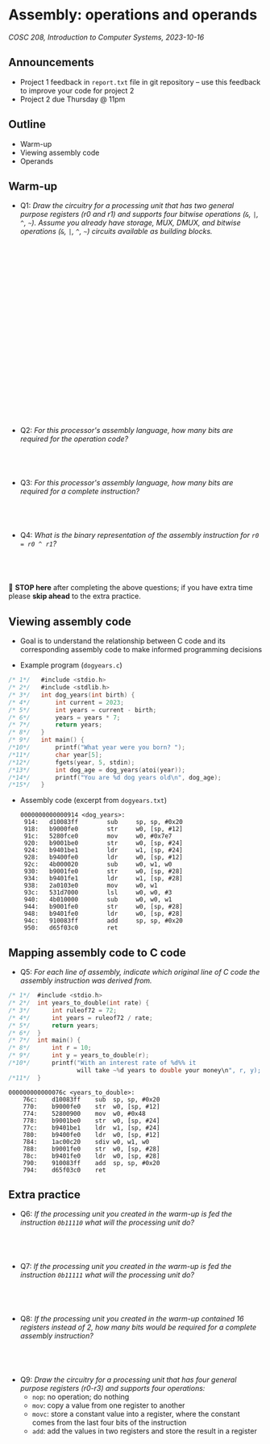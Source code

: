 # Assembly: operations and operands
_COSC 208, Introduction to Computer Systems, 2023-10-16_

## Announcements
* Project 1 feedback in `report.txt` file in git repository – use this feedback to improve your code for project 2
* Project 2 due Thursday @ 11pm

## Outline
* Warm-up
* Viewing assembly code
* Operands

## Warm-up

* Q1: _Draw the circuitry for a processing unit that has two general purpose registers (r0 and r1) and supports four bitwise operations (`&`, `|`, `^`, `~`). Assume you already have storage, MUX, DMUX, and bitwise operations (`&`, `|`, `^`, `~`) circuits available as building blocks._

<p style="height:25em;"></p>

* Q2: _For this processor's assembly language, how many bits are required for the operation code?_

<p style="height:3em;"></p>

* Q3: _For this processor's assembly language, how many bits are required for a complete instruction?_

<p style="height:3em;"></p>

* Q4: _What is the binary representation of the assembly instruction for `r0 = r0 ^ r1`?_

<p style="height:3em;"></p>

🛑 **STOP here** after completing the above questions; if you have extra time please **skip ahead** to the extra practice.

<div style="page-break-after:always;"></div>

## Viewing assembly code

* Goal is to understand the relationship between C code and its corresponding assembly code to make informed programming decisions

* Example program (`dogyears.c`)


```c
/* 1*/   #include <stdio.h>
/* 2*/   #include <stdlib.h>
/* 3*/   int dog_years(int birth) {
/* 4*/       int current = 2023;
/* 5*/       int years = current - birth;
/* 6*/       years = years * 7;
/* 7*/       return years;
/* 8*/   }
/* 9*/   int main() {
/*10*/       printf("What year were you born? ");
/*11*/       char year[5];
/*12*/       fgets(year, 5, stdin);
/*13*/       int dog_age = dog_years(atoi(year));
/*14*/       printf("You are %d dog years old\n", dog_age);
/*15*/   }
```

* Assembly code (excerpt from `dogyears.txt`)
    ```
    0000000000000914 <dog_years>:
     914:   d10083ff        sub     sp, sp, #0x20
     918:   b9000fe0        str     w0, [sp, #12]
     91c:   5280fce0        mov     w0, #0x7e7
     920:   b9001be0        str     w0, [sp, #24]
     924:   b9401be1        ldr     w1, [sp, #24]
     928:   b9400fe0        ldr     w0, [sp, #12]
     92c:   4b000020        sub     w0, w1, w0
     930:   b9001fe0        str     w0, [sp, #28]
     934:   b9401fe1        ldr     w1, [sp, #28]
     938:   2a0103e0        mov     w0, w1
     93c:   531d7000        lsl     w0, w0, #3
     940:   4b010000        sub     w0, w0, w1
     944:   b9001fe0        str     w0, [sp, #28]
     948:   b9401fe0        ldr     w0, [sp, #28]
     94c:   910083ff        add     sp, sp, #0x20
     950:   d65f03c0        ret
    ```

<div style="page-break-after:always;"></div>

## Mapping assembly code to C code

* Q5: _For each line of assembly, indicate which original line of C code the assembly instruction was derived from._


```c
/* 1*/  #include <stdio.h>
/* 2*/  int years_to_double(int rate) {
/* 3*/      int ruleof72 = 72;
/* 4*/      int years = ruleof72 / rate;
/* 5*/      return years;
/* 6*/  }
/* 7*/  int main() {
/* 8*/      int r = 10;
/* 9*/      int y = years_to_double(r);
/*10*/      printf("With an interest rate of %d%% it 
                   will take ~%d years to double your money\n", r, y);
/*11*/  }
```

```
000000000000076c <years_to_double>:
    76c:	d10083ff 	sub  sp, sp, #0x20
    770:	b9000fe0 	str  w0, [sp, #12]
    774:	52800900 	mov  w0, #0x48
    778:	b9001be0 	str  w0, [sp, #24]
    77c:	b9401be1 	ldr  w1, [sp, #24]
    780:	b9400fe0 	ldr  w0, [sp, #12]
    784:	1ac00c20 	sdiv w0, w1, w0
    788:	b9001fe0 	str  w0, [sp, #28]
    78c:	b9401fe0 	ldr  w0, [sp, #28]
    790:	910083ff 	add  sp, sp, #0x20
    794:	d65f03c0 	ret
```

<div style="page-break-after:always;"></div>

## Extra practice

* Q6: _If the processing unit you created in the warm-up is fed the instruction `0b11110` what will the processing unit do?_

<p style="height:3em;"></p>

* Q7: _If the processing unit you created in the warm-up is fed the instruction `0b11111` what will the processing unit do?_

<p style="height:3em;"></p>

* Q8: _If the processing unit you created in the warm-up contained 16 registers instead of 2, how many bits would be required for a complete assembly instruction?_

<p style="height:3em;"></p>

* Q9: _Draw the circuitry for a processing unit that has four general purpose registers (r0-r3) and supports four operations:_
    * `nop`: no operation; do nothing
    * `mov`: copy a value from one register to another
    * `movc`: store a constant value into a register, where the constant comes from the last four bits of the instruction
    * `add`: add the values in two registers and store the result in a register
